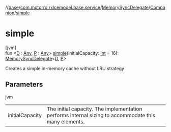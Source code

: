 //[base](../../../../index.md)/[com.motorro.rxlcemodel.base.service](../../index.md)/[MemorySyncDelegate](../index.md)/[Companion](index.md)/[simple](simple.md)

# simple

[jvm]\
fun &lt;[D](simple.md) : [Any](https://kotlinlang.org/api/latest/jvm/stdlib/kotlin/-any/index.html), [P](simple.md) : [Any](https://kotlinlang.org/api/latest/jvm/stdlib/kotlin/-any/index.html)&gt; [simple](simple.md)(initialCapacity: [Int](https://kotlinlang.org/api/latest/jvm/stdlib/kotlin/-int/index.html) = 16): [MemorySyncDelegate](../index.md)&lt;[D](simple.md), [P](simple.md)&gt;

Creates a simple in-memory cache without LRU strategy

## Parameters

jvm

| | |
|---|---|
| initialCapacity | The initial capacity. The implementation performs internal sizing to accommodate this many elements. |
